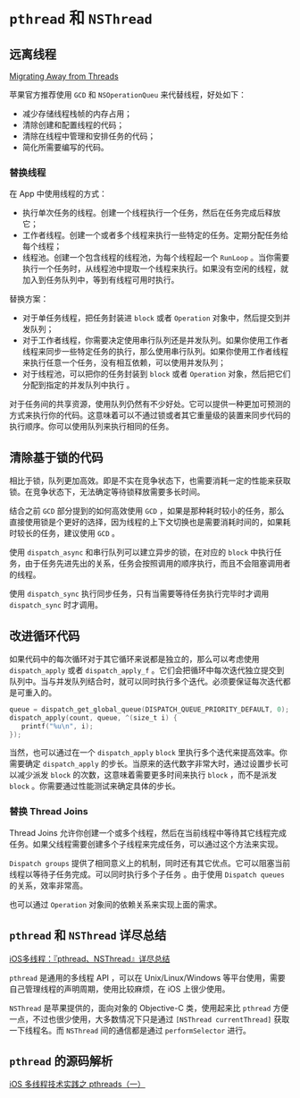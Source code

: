 # `pthread` 和 `NSThread`
## 远离线程

[Migrating Away from Threads](https://developer.apple.com/library/archive/documentation/General/Conceptual/ConcurrencyProgrammingGuide/ThreadMigration/ThreadMigration.html)

苹果官方推荐使用 `GCD` 和 `NSOperationQueu` 来代替线程，好处如下：

- 减少存储线程栈帧的内存占用；
- 清除创建和配置线程的代码；
- 清除在线程中管理和安排任务的代码；
- 简化所需要编写的代码。

### 替换线程

在 App 中使用线程的方式：

- 执行单次任务的线程。创建一个线程执行一个任务，然后在任务完成后释放它；
- 工作者线程。创建一个或者多个线程来执行一些特定的任务。定期分配任务给每个线程；
- 线程池。创建一个包含线程的线程池，为每个线程起一个 `RunLoop` 。当你需要执行一个任务时，从线程池中提取一个线程来执行。如果没有空闲的线程，就加入到任务队列中，等到有线程可用时执行。

替换方案：

- 对于单任务线程，把任务封装进 `block` 或者 `Operation` 对象中，然后提交到并发队列；
- 对于工作者线程，你需要决定使用串行队列还是并发队列。如果你使用工作者线程来同步一些特定任务的执行，那么使用串行队列。如果你使用工作者线程来执行任意一个任务，没有相互依赖，可以使用并发队列；
- 对于线程池，可以把你的任务封装到 `block` 或者 `Operation` 对象，然后把它们分配到指定的并发队列中执行 。

对于任务间的共享资源，使用队列仍然有不少好处。它可以提供一种更加可预测的方式来执行你的代码。这意味着可以不通过锁或者其它重量级的装置来同步代码的执行顺序。你可以使用队列来执行相同的任务。

## 清除基于锁的代码

相比于锁，队列更加高效。即是不实在竞争状态下，也需要消耗一定的性能来获取锁。在竞争状态下，无法确定等待锁释放需要多长时间。

结合之前 `GCD` 部分提到的如何高效使用 `GCD` ，如果是那种耗时较小的任务，那么直接使用锁是个更好的选择，因为线程的上下文切换也是需要消耗时间的，如果耗时较长的任务，建议使用 `GCD` 。  

使用 `dispatch_async` 和串行队列可以建立异步的锁，在对应的 `block` 中执行任务，由于任务先进先出的关系，任务会按照调用的顺序执行，而且不会阻塞调用者的线程。

使用 `dispatch_sync` 执行同步任务，只有当需要等待任务执行完毕时才调用 `dispatch_sync` 时才调用。

## 改进循环代码

如果代码中的每次循环对于其它循环来说都是独立的，那么可以考虑使用 `dispatch_apply` 或者 `dispatch_apply_f` 。它们会把循环中每次迭代独立提交到队列中。当与并发队列结合时，就可以同时执行多个迭代。必须要保证每次迭代都是可重入的。

```objectivec
queue = dispatch_get_global_queue(DISPATCH_QUEUE_PRIORITY_DEFAULT, 0);
dispatch_apply(count, queue, ^(size_t i) {
   printf("%u\n", i);
});
```

当然，也可以通过在一个 `dispatch_apply` `block` 里执行多个迭代来提高效率。你需要确定 `dispatch_apply` 的步长。当原来的迭代数字非常大时，通过设置步长可以减少派发 `block` 的次数，这意味着需要更多时间来执行 `block` ，而不是派发 `block` 。你需要通过性能测试来确定具体的步长。

### 替换 Thread Joins

Thread Joins 允许你创建一个或多个线程，然后在当前线程中等待其它线程完成任务。如果父线程需要创建多个子线程来完成任务，可以通过这个方法来实现。

`Dispatch groups` 提供了相同意义上的机制，同时还有其它优点。它可以阻塞当前线程以等待子任务完成。可以同时执行多个子任务 。由于使用 `Dispatch queues` 的关系，效率非常高。

也可以通过 `Operation` 对象间的依赖关系来实现上面的需求。

## `pthread` 和 `NSThread` 详尽总结

[iOS多线程：『pthread、NSThread』详尽总结](https://juejin.im/post/5a66c9b751882573520d8abc)

`pthread` 是通用的多线程 API ，可以在 Unix/Linux/Windows 等平台使用，需要自己管理线程的声明周期，使用比较麻烦，在 iOS 上很少使用。

`NSThread` 是苹果提供的，面向对象的 Objective-C 类，使用起来比  `pthread` 方便一点，不过也很少使用，大多数情况下只是通过 `[NSThread currentThread]` 获取一下线程名。而 `NSThread` 间的通信都是通过 `performSelector` 进行。

## `pthread` 的源码解析

[iOS 多线程技术实践之 pthreads（一）](https://kingcos.me/posts/2019/multithreading_techs_in_ios-1/)